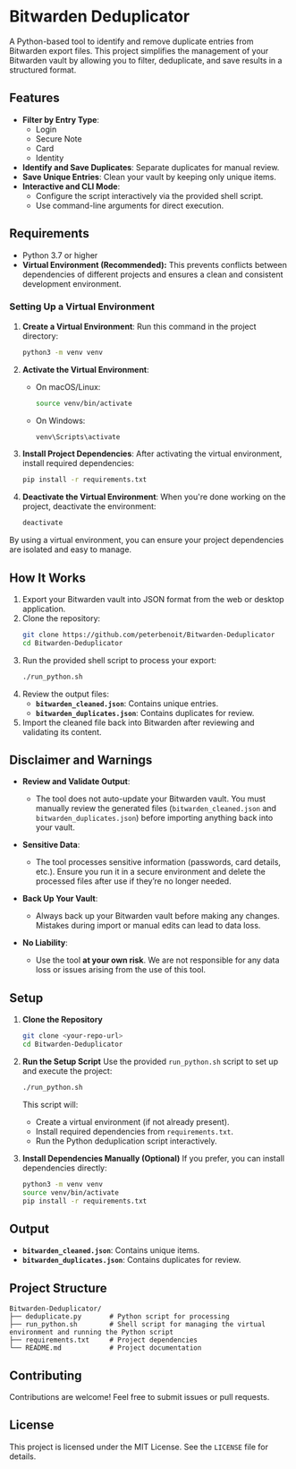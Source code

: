 # Bitwarden Deduplicator

A Python-based tool to identify and remove duplicate entries from Bitwarden export files. This project simplifies the management of your Bitwarden vault by allowing you to filter, deduplicate, and save results in a structured format.

## Features

-   **Filter by Entry Type**:
    -   Login
    -   Secure Note
    -   Card
    -   Identity
-   **Identify and Save Duplicates**: Separate duplicates for manual review.
-   **Save Unique Entries**: Clean your vault by keeping only unique items.
-   **Interactive and CLI Mode**:
    -   Configure the script interactively via the provided shell script.
    -   Use command-line arguments for direct execution.

## Requirements

-   Python 3.7 or higher
-   **Virtual Environment (Recommended):** This prevents conflicts between dependencies of different projects and ensures a clean and consistent development environment.

### Setting Up a Virtual Environment

1. **Create a Virtual Environment**:
   Run this command in the project directory:

    ```bash
    python3 -m venv venv
    ```

2. **Activate the Virtual Environment**:

    - On macOS/Linux:
        ```bash
        source venv/bin/activate
        ```
    - On Windows:
        ```cmd
        venv\Scripts\activate
        ```

3. **Install Project Dependencies**:
   After activating the virtual environment, install required dependencies:

    ```bash
    pip install -r requirements.txt
    ```

4. **Deactivate the Virtual Environment**:
   When you're done working on the project, deactivate the environment:
    ```bash
    deactivate
    ```

By using a virtual environment, you can ensure your project dependencies are isolated and easy to manage.

## How It Works

1. Export your Bitwarden vault into JSON format from the web or desktop application.
2. Clone the repository:
    ```bash
    git clone https://github.com/peterbenoit/Bitwarden-Deduplicator
    cd Bitwarden-Deduplicator
    ```
3. Run the provided shell script to process your export:
    ```bash
    ./run_python.sh
    ```
4. Review the output files:
    - **`bitwarden_cleaned.json`**: Contains unique entries.
    - **`bitwarden_duplicates.json`**: Contains duplicates for review.
5. Import the cleaned file back into Bitwarden after reviewing and validating its content.

## Disclaimer and Warnings

-   **Review and Validate Output**:

    -   The tool does not auto-update your Bitwarden vault. You must manually review the generated files (`bitwarden_cleaned.json` and `bitwarden_duplicates.json`) before importing anything back into your vault.

-   **Sensitive Data**:

    -   The tool processes sensitive information (passwords, card details, etc.). Ensure you run it in a secure environment and delete the processed files after use if they’re no longer needed.

-   **Back Up Your Vault**:

    -   Always back up your Bitwarden vault before making any changes. Mistakes during import or manual edits can lead to data loss.

-   **No Liability**:
    -   Use the tool **at your own risk**. We are not responsible for any data loss or issues arising from the use of this tool.

## Setup

1. **Clone the Repository**

    ```bash
    git clone <your-repo-url>
    cd Bitwarden-Deduplicator
    ```

2. **Run the Setup Script**
   Use the provided `run_python.sh` script to set up and execute the project:

    ```bash
    ./run_python.sh
    ```

    This script will:

    - Create a virtual environment (if not already present).
    - Install required dependencies from `requirements.txt`.
    - Run the Python deduplication script interactively.

3. **Install Dependencies Manually (Optional)**
   If you prefer, you can install dependencies directly:
    ```bash
    python3 -m venv venv
    source venv/bin/activate
    pip install -r requirements.txt
    ```

## Output

-   **`bitwarden_cleaned.json`**: Contains unique items.
-   **`bitwarden_duplicates.json`**: Contains duplicates for review.

## Project Structure

```
Bitwarden-Deduplicator/
├── deduplicate.py       # Python script for processing
├── run_python.sh        # Shell script for managing the virtual environment and running the Python script
├── requirements.txt     # Project dependencies
└── README.md            # Project documentation
```

## Contributing

Contributions are welcome! Feel free to submit issues or pull requests.

## License

This project is licensed under the MIT License. See the `LICENSE` file for details.
